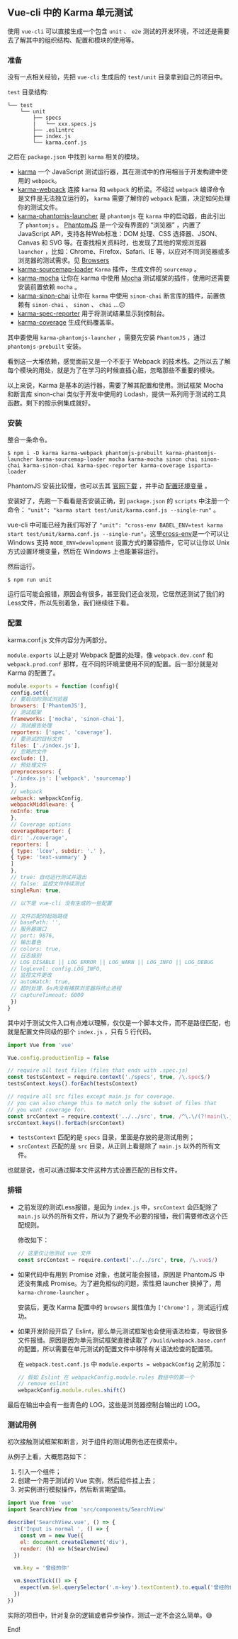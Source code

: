 ## Vue-cli 中的 Karma 单元测试

使用 `vue-cli` 可以直接生成一个包含 `unit` 、 `e2e` 测试的开发环境，不过还是需要去了解其中的组织结构、配置和模块的使用等。

### 准备

没有一点相关经验，先把 `vue-cli` 生成后的 `test/unit` 目录拿到自己的项目中。

`test` 目录结构:

```
└── test
    └── unit
        ├── specs
        |   └── xxx.specs.js
        ├── .eslintrc
        ├── index.js
        └── karma.conf.js
```

之后在 `package.json` 中找到 `karma` 相关的模块。

- [karma](http://karma-runner.github.io/0.13/index.html) 一个 JavaScript 测试运行器，其在测试中的作用相当于开发构建中使用的 `webpack`。
- [karma-webpack](https://github.com/webpack/karma-webpack) 连接 `karma` 和 `webpack` 的桥梁。不经过 `webpack` 编译命令是文件是无法独立运行的， `karma` 需要了解你的 `webpack` 配置，决定如何处理你的测试文件。
- [karma-phantomjs-launcher](https://github.com/karma-runner/karma-phantomjs-launcher) 是 `phantomjs` 在 `karma` 中的启动器，由此引出了 `phantomjs` 。 [PhantomJS](https://github.com/ariya/phantomjs) 是一个没有界面的 “浏览器” ，内置了 JavaScript API，支持各种Web标准：DOM 处理、CSS 选择器、JSON、Canvas 和 SVG 等。在查找相关资料时，也发现了其他的常规浏览器 `launcher` ，比如：Chrome、Firefox、Safari、IE 等，以应对不同浏览器或多浏览器的测试需求。见 [Browsers](http://karma-runner.github.io/0.13/config/browsers.html)
- [karma-sourcemap-loader](https://github.com/demerzel3/karma-sourcemap-loader) `Karma` 插件，生成文件的 `sourcemap` 。
- [karma-mocha](https://github.com/karma-runner/karma-mocha) 让你在 karma 中使用 [Mocha](https://mochajs.org/) 测试框架的插件，使用时还需要安装前置依赖 `mocha` 。
- [karma-sinon-chai](https://github.com/domenic/sinon-chai) 让你在 `karma` 中使用 `sinon-chai` 断言库的插件，前置依赖有 `sinon-chai` 、 `sinon` 、 `chai` …:confused:
- [karma-spec-reporter](https://github.com/mlex/karma-spec-reporter) 用于将测试结果显示到控制台。
- [karma-coverage](https://github.com/karma-runner/karma-coverage) 生成代码覆盖率。

其中要使用 `karma-phantomjs-launcher` ，需要先安装 `PhantomJS` ，通过 `phantomjs-prebuilt` 安装。

看到这一大堆依赖，感觉面前又是一个不亚于 Webpack 的技术栈。之所以去了解每个模块的用处，就是为了在学习的时候直插心脏，忽略那些不重要的模块。

以上来说，Karma 是基本的运行器，需要了解其配置和使用。测试框架 Mocha 和断言库 sinon-chai 类似于开发中使用的 Lodash，提供一系列用于测试的工具函数。剩下的按示例集成就好。



### 安装

整合一条命令。

```shell
$ npm i -D karma karma-webpack phantomjs-prebuilt karma-phantomjs-launcher karma-sourcemap-loader mocha karma-mocha sinon chai sinon-chai karma-sinon-chai karma-spec-reporter karma-coverage isparta-loader
```

PhantomJS 安装比较慢，也可以去其 [官网下载](http://phantomjs.org/download.html) ，并手动 [配置环境变量](http://phantomjs.org/build.html) 。

安装好了，先跑一下看看是否安装正确，到 `package.json` 的 `scripts` 中注册一个命令： `"unit": "karma start test/unit/karma.conf.js --single-run"` 。

vue-cli 中可能已经为我们写好了 `"unit": "cross-env BABEL_ENV=test karma start test/unit/karma.conf.js --single-run"`。这里[cross-env](https://www.npmjs.com/package/cross-env)是一个可以让 Windows 支持 `NODE_ENV=development` 设置方式的兼容插件，它可以让你以 Unix 方式设置环境变量，然后在 Windows 上也能兼容运行。

然后运行。

```shell
$ npm run unit
```

运行后可能会报错，原因会有很多，甚至我们还会发现，它居然还测试了我们的Less文件，所以先别着急，我们继续往下看。



### 配置

karma.conf.js 文件内容分为两部分。

`module.exports` 以上是对 Webpack 配置的处理，像 `webpack.dev.conf` 和 `webpack.prod.conf` 那样，在不同的环境里使用不同的配置。后一部分就是对 Karma 的配置了。

```js
module.exports = function (config){
 config.set({
 // 要启动的测试浏览器
 browsers: ['PhantomJS'],
 // 测试框架
 frameworks: ['mocha', 'sinon-chai'],
 // 测试报告处理
 reporters: ['spec', 'coverage'],
 // 要测试的目标文件
 files: ['./index.js'],
 // 忽略的文件
 exclude: [],
 // 预处理文件
 preprocessors: {
 './index.js': ['webpack', 'sourcemap']
 },
 // webpack
 webpack: webpackConfig,
 webpackMiddleware: {
 noInfo: true
 },
 // Coverage options
 coverageReporter: {
 dir: './coverage',
 reporters: [
 { type: 'lcov', subdir: '.' },
 { type: 'text-summary' }
 ]
 },
 // true: 自动运行测试并退出
 // false: 监控文件持续测试
 singleRun: true,

 // 以下是 vue-cli 没有生成的一些配置

 // 文件匹配的起始路径
 // basePath: '',
 // 服务器端口
 // port: 9876,
 // 输出着色
 // colors: true,
 // 日志级别
 // LOG_DISABLE || LOG_ERROR || LOG_WARN || LOG_INFO || LOG_DEBUG
 // logLevel: config.LOG_INFO,
 // 监控文件更改
 // autoWatch: true,
 // 超时处理，6s内没有捕获浏览器将终止进程
 // captureTimeout: 6000
 })
}
```

其中对于测试文件入口有点难以理解，仅仅是一个脚本文件，而不是路径匹配，也就是配置文件同级的那个 `index.js` ，只有 5 行代码。

```js
import Vue from 'vue'

Vue.config.productionTip = false

// require all test files (files that ends with .spec.js)
const testsContext = require.context('./specs', true, /\.spec$/)
testsContext.keys().forEach(testsContext)

// require all src files except main.js for coverage.
// you can also change this to match only the subset of files that
// you want coverage for.
const srcContext = require.context('../../src', true, /^\.\/(?!main(\.js)?$)/)
srcContext.keys().forEach(srcContext)
```

- `testsContext` 匹配的是 `specs` 目录，里面是存放的是测试用例；
- `srcContext` 匹配的是 `src` 目录，从正则上看是除了 `main.js` 以外的所有文件。

也就是说，也可以通过脚本文件这种方式设置匹配的目标文件。



### 排错

- 之前发现的测试Less报错，是因为 `index.js` 中，`srcContext` 会匹配除了 `main.js` 以外的所有文件，所以为了避免不必要的报错，我们需要修改这个匹配规则。

  修改如下：

  ```js
  // 这里仅让他测试 vue 文件
  const srcContext = require.context('../../src', true, /\.vue$/)
  ```


- 如果代码中有用到 Promise 对象，也就可能会报错，原因是 PhantomJS 中还没有集成 Promise。为了避免相似的问题，索性把 launcher 换掉了，用 `karma-chrome-launcher` 。

  安装后，更改 Karma 配置中的 `browsers` 属性值为 `['Chrome']` ，测试运行成功。

- 如果开发阶段开启了 Eslint，那么单元测试框架也会使用语法检查，导致很多文件报错。原因是因为单元测试框架直接读取了 `/build/webpack.base.conf` 的配置，所以需要在单元测试的配置文件中移除有关语法检查的配置项。

  在 `webpack.test.conf.js` 中 `module.exports = webpackConfig` 之前添加：

  ```js
  // 假如 Eslint 在 webpackConfig.module.rules 数组中的第一个
  // remove eslint
  webpackConfig.module.rules.shift()
  ```

最后在输出中会有一些青色的 LOG，这些是浏览器控制台输出的 LOG。



### 测试用例

初次接触测试框架和断言，对于组件的测试用例也还在摸索中。

从例子上看，大概思路如下：

1. 引入一个组件；
2. 创建一个用于测试的 Vue 实例，然后组件挂上去；
3. 对实例进行模拟操作，然后断言期望值。

```js
import Vue from 'vue'
import SearchView from 'src/components/SearchView'

describe('SearchView.vue', () => {
  it('Input is normal ', () => {
    const vm = new Vue({
    el: document.createElement('div'),
    render: (h) => h(SearchView)
  })

  vm.key = '曾经的你'

  vm.$nextTick(() => {
    expect(vm.$el.querySelector('.m-key').textContent).to.equal('曾经的你')
  })
})
```

实际的项目中，针对复杂的逻辑或者异步操作，测试一定不会这么简单。​:sweat_smile:​

End!